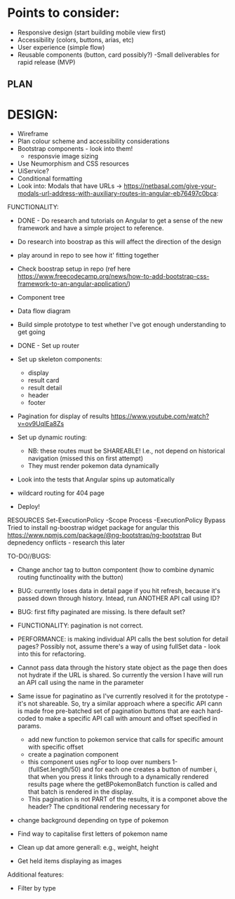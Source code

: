 # Points to consider:
- Responsive design (start building mobile view first)
- Accessibility (colors, buttons, arias, etc) 
- User experience (simple flow)
- Reusable components (button, card possibly?)
-Small deliverables for rapid release (MVP)


## PLAN

# DESIGN: 
- Wireframe
- Plan colour scheme and accessibility considerations
- Bootstrap components - look into them!
    - responsvie image sizing
- Use Neumorphism and CSS  resources
- UiService?
- Conditional formatting 
- Look into: Modals that have URLs -> https://netbasal.com/give-your-modals-url-address-with-auxiliary-routes-in-angular-eb76497c0bca:


FUNCTIONALITY:
- DONE - Do research and tutorials on Angular to get a sense of the new framework and have a simple project to reference.
- Do research into boostrap as this will affect the direction of the design 
- play around in repo to see how it' fitting together
- Check boostrap setup in repo (ref here https://www.freecodecamp.org/news/how-to-add-bootstrap-css-framework-to-an-angular-application/)
- Component tree
- Data flow diagram 
- Build simple prototype to test whether I've got enough understanding to get going
- DONE - Set up router
- Set up skeleton components:
    - display
    - result card
    - result detail
    - header
    - footer
- Pagination for display of results https://www.youtube.com/watch?v=ov9UqIEa8Zs 
- Set up dynamic routing:
    - NB: these routes must be SHAREABLE! I.e., not depend on historical navigation (missed this on first attempt)
    - They must render pokemon data dynamically 
    
- Look into the tests that Angular spins up automatically
- wildcard routing for 404 page
- Deploy!


RESOURCES
Set-ExecutionPolicy -Scope Process -ExecutionPolicy Bypass
Tried to install ng-boostrap widget package for angular this https://www.npmjs.com/package/@ng-bootstrap/ng-bootstrap But depnedency onflicts - research this later

TO-DO//BUGS:
- Change anchor tag to button compontent (how to combine dynamic routing functinoality with the button)
- BUG: currently loses data in detail page if you hit refresh, because it's passed down through history. Intead, run ANOTHER API call using ID?
- BUG: first fifty paginated are missing. Is there default set?
- FUNCTIONALITY: pagination is not correct. 
- PERFORMANCE: is making individual API calls the best solution for detail pages? Possibly not, assume there's a way of using fullSet data - look into this for refactoring. 



- Cannot pass data through the history state object as the page then does not hydrate if the URL is shared. So currently the version I have will run an API call using the name in the parameter

- Same issue for paginatino as I've currently resolved it for the prototype - it's not shareable. So, try a similar approach where a specific API cann is made froe  pre-batched set of pagination buttons that are each hard-coded to make a specific API call with amount and offset specified in params. 
    - add new function to pokemon service that calls for specific amount with specific offset
    - create a pagination component
    - this component uses ngFor to loop over numbers 1-(fullSet.length/50) and for each one creates a button of number i, that when you press it links through to a dynamically rendered results page where the getBPokemonBatch function is called and that batch is rendered in the display.
    - This pagination is not PART of the results, it is a componet above the header? The cpnditional rendering necessary for 



- change background depending on type of pokemon
- Find way to capitalise first letters of pokemon name 
- Clean up dat amore generall: e.g., weight, height
- Get held items displaying as images

Additional features:
- Filter by type
